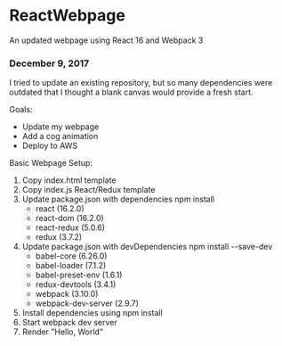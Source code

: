 # ReactWebpage
An updated webpage using React 16 and Webpack 3

### December 9, 2017
I tried to update an existing repository, but so many dependencies were outdated that I thought a blank canvas would provide a fresh start.

Goals:
-  Update my webpage
-  Add a cog animation
-  Deploy to AWS

Basic Webpage Setup:
1. Copy index.html template
2. Copy index.js React/Redux template
3. Update package.json with dependencies
    npm install
    - react (16.2.0)
    - react-dom (16.2.0)
    - react-redux (5.0.6)
    - redux (3.7.2)
4. Update package.json with devDependencies 
    npm install --save-dev 
    - babel-core (6.26.0)
    - babel-loader (7.1.2)
    - babel-preset-env (1.6.1)
    - redux-devtools (3.4.1)
    - webpack (3.10.0)
    - webpack-dev-server (2.9.7)
4. Install dependencies using npm install
5. Start webpack dev server
6. Render "Hello, World"

